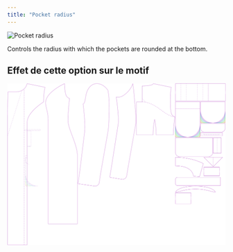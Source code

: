 ```yaml
---
title: "Pocket radius"
---
```


![Pocket radius](pocketradius.svg)

Controls the radius with which the pockets are rounded at the bottom.

## Effet de cette option sur le motif

![This image shows the effect of this option by superimposing several variants that have a different value for this option](carlita_pocketradius_sample.svg "Effect of this option on the pattern")

